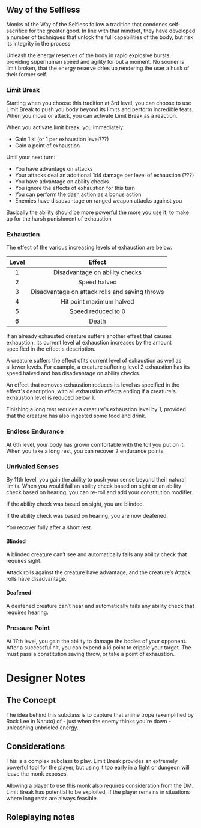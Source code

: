 ## Way of the Selfless

Monks of the Way of the Selfless follow a tradition that condones self-sacrifice for the greater good. In line with that mindset, they have developed a number of techniques that unlock the full capabilities of the body, but risk its integrity in the process

Unleash the energy reserves of the body in rapid explosive bursts, providing superhuman speed and agility for but a moment.
No sooner is limit broken, that the energy reserve dries up,rendering the user a husk of their former self.

### Limit Break

Starting when you choose this tradition at 3rd level, you can choose to use  Limit Break to push you body beyond its limits and perform incredible feats. When you move or attack, you can activate Limit Break as a reaction.

When you activate limit break, you immediately:
- Gain 1 ki (or 1 per exhaustion level???)
- Gain a point of exhaustion

Until your next turn:
- You have advantage on attacks
- Your attacks deal an additional 1d4 damage per level of exhaustion (???)
- You have advantage on ability checks
- You ignore the effects of exhaustion for this turn
- You can perform the dash action as a bonus action
- Enemies have disadvantage on ranged weapon attacks against you

Basically the ability should be more powerful the more you use it, to make up for the harsh punishment of exhaustion

### Exhaustion

The effect of the various increasing levels of exhaustion are below.

| Level | Effect |
| :-: | :-: |
| 1 | Disadvantage on ability checks |
| 2 | Speed halved |
| 3 | Disadvantage on attack rolls and saving throws |
| 4 | Hit point maximum halved |
| 5 | Speed reduced to 0 |
| 6 | Death |

If an already exhausted creature suffers another effeet that causes exhaustion, its current level af exhaustion increases by the amount specified in the effect's description. 

A creature suffers the effect ofits current level of exhaustion as well as alllower levels. For example, a creature suffering level 2 exhaustion has its speed halved and has disadvantage on ability checks.

An effect that removes exhaustion reduces its level as specified in the effect's description, with ali exhaustion effects ending if a creature's exhaustion level is reduced below 1.

Finishing a long rest reduces a creature's exhaustion level by 1, provided that the creature has also ingested some food and drink.

### Endless Endurance

At 6th level, your body has grown comfortable with the toll you put on it. When you take a long rest, you can recover 2 endurance points.

### Unrivaled Senses

By 11th level, you gain the ability to push your sense beyond their natural limits. When you would fail an ability check based on sight or an ability check based on hearing, you can re-roll and add your constitution modifier.

If the ability check was based on sight, you are blinded.

If the ability check was based on hearing, you are now deafened.

You recover fully after a short rest.

#### Blinded

A blinded creature can’t see and automatically fails any ability check that requires sight.

Attack rolls against the creature have advantage, and the creature’s Attack rolls have disadvantage.

#### Deafened

A deafened creature can’t hear and automatically fails any ability check that requires hearing.

### Pressure Point

At 17th level, you gain the ability to damage the bodies of your opponent. After a successful hit, you can expend a ki point to cripple your target. The must pass a constitution saving throw, or take a point of exhaustion.

# Designer Notes

## The Concept

The idea behind this subclass is to capture that anime trope (exemplified by Rock Lee in Naruto) of - just when the enemy thinks you're down - unleashing unbridled energy.

## Considerations

This is a complex subclass to play. Limit Break provides an extremely powerful tool for the player, but using it too early in a fight or dungeon will leave the monk exposes.

Allowing a player to use this monk also requires consideration from the DM. Limit Break has potential to be exploited, if the player remains in situations where long rests are always feasible.

## Roleplaying notes